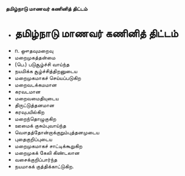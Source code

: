 **தமிழ்நாடு மாணவர் கணினித் திட்டம்**
- # தமிழ்நாடு மாணவர் கணினித் திட்டம்
- n. ஔதவுமறைவு
- மறைமுகத்தன்மை
- (பெ.) படுசூழ்ச்சி வாய்ந்த
- நயமிக்க சூழ்ச்சித்திறனுடைய
- மறைமுகமாகச் செய்யப்படுகிற
- மறைவடக்கமமான
- கரவடமான
- மறைவமைதியுடைய
- திருட்டுத்தனமான
- கரவுபயில்கிற
- மறைந்தொழுகுகிற
-  ஊமைக் குசும்புவாய்ந்த
- வௌதத்தோன்றாக்குறும்புத்தனமுடைய
- புதைகுறிப்புடைய
- மறைமுகமாகச் சாட்டிக்கூறுகிற
- மறைமுகக் கேலி கிண்டலான
- வசைக்குறிப்பார்ந்த
- நயமாகக் குத்திக்காட்டுகிற.


